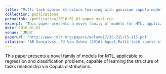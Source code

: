 ```yaml
---
title: "Multi-task sparse structure learning with gaussian copula models"
collection: publications
permalink: /publication/2016-01-01-paper-mssl-cop
excerpt: 'This paper presents a novel family of models for MTL, applicable to regression and classification problems, capable of learning the structure of tasks relationship via Copula distributions.'
date: 2016-01-01
venue: 'JMLR'
paperurl: 'http://www.jmlr.org/papers/volume17/15-215/15-215.pdf'
citation: 'AR Gonçalves, FJ Von Zuben (2016) &quot;Multi-task sparse structure learning with gaussian copula models&quot; <i> The Journal of Machine Learning Research</i>'
---
```

This paper presents a novel family of models for MTL, applicable to regression and classification problems, capable of learning the structure of tasks relationship via Copula distributions.
